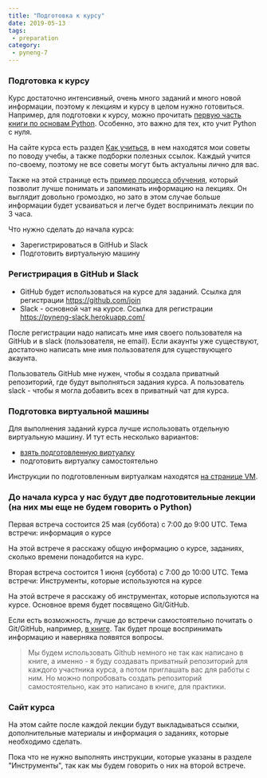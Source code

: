 ```yaml
---
title: "Подготовка к курсу"
date: 2019-05-13
tags:
 - preparation
category:
 - pyneng-7
---
```


### Подготовка к курсу

Курс достаточно интенсивный, очень много заданий и много новой информации, поэтому к лекциям и курсу в целом нужно готовиться.
Например, для подготовки к курсу, можно прочитать [первую часть книги по основам Python](https://natenka.gitbook.io/pyneng/part_i). Особенно, это важно для тех, кто учит Python с нуля.

На сайте курса есть раздел [Как учиться](https://pyneng.github.io/docs/learning/), в нем находятся мои советы по поводу учебы, а также подборки полезных ссылок. Каждый учится по-своему, поэтому не все советы могут быть актуальны лично для вас.

Также на этой странице есть [пример процесса обучения](https://pyneng.github.io/docs/learning_sequence/), который позволит лучше понимать и запоминать информацию на лекциях.
Он выглядит довольно громоздко, но зато в этом случае больше информации будет усваиваться и легче будет воспринимать лекции по 3 часа.


Что нужно сделать до начала курса:

* Зарегистрироваться в GitHub и Slack
* Подготовить виртуальную машину


### Регистрирация в GitHub и Slack

* GitHub будет использоваться на курсе для заданий. Ссылка для регистрации https://github.com/join
* Slack - основной чат на курсе. Ссылка для регистрации https://pyneng-slack.herokuapp.com/

После регистрации надо написать мне имя своего пользователя на GitHub и в slack (пользователя, не email). Если акаунты уже существуют, достаточно написать мне имя пользователя для существующего акаунта.

Пользователь GitHub мне нужен, чтобы я создала приватный репозиторий, где будут выполняться задания курса.
А пользователь slack - чтобы я могла добавить всех в приватный чат для курса.

### Подготовка виртуальной машины

Для выполнения заданий курса лучше использовать отдельную виртуальную машину. И тут есть несколько вариантов:

* [взять подготовленную виртуалку](https://pyneng.github.io/docs/course-vm/)
* подготовить виртуалку самостоятельно

Инструкции по подготовленным виртуалкам находятся [на странице VM](https://pyneng.github.io/docs/course-vm/).

### До начала курса у нас будут две подготовительные лекции (на них мы еще не будем говорить о Python)

Первая встреча состоится 25 мая (суббота) с 7:00 до 9:00 UTC.
Тема встречи: информация о курсе

На этой встрече я расскажу общую информацию о курсе, заданиях, сколько времени понадобится на курс.

Вторая встреча состоится 1 июня (суббота) с 7:00 до 10:00 UTC.
Тема встречи: Инструменты, которые используются на курсе

На этой встрече я расскажу об инструментах, которые используются на курсе. Основное время будет посвящено  Git/GitHub.

Если есть возможность, лучше до встречи самостоятельно почитать о Git/GitHub, например, [в книге](https://natenka.gitbook.io/pyneng/part_i/02_git_github). Так будет проще воспринимать информацию и наверняка появятся вопросы.

> Мы будем использовать Github немного не так как написано в книге, а именно - я буду создавать приватный репозиторий для каждого участника курса, а потом приглашать вас для работы с ним. Но можно попробовать создать репозиторий самостоятельно, как это написано в книге, для практики.


### Сайт курса

На этом сайте после каждой лекции будут выкладываться ссылки, дополнительные материалы и информация о заданиях, которые необходимо сделать.

Пока что не нужно выполнять инструкции, которые указаны в разделе "Инструменты", так как мы будем говорить о них на второй встрече.


